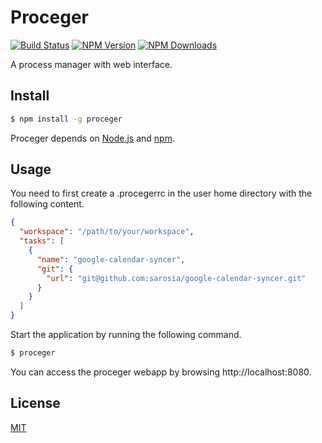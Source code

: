 # Proceger

[![Build Status][build-image]][build-url]
[![NPM Version][npm-image]][npm-url]
[![NPM Downloads][downloads-image]][downloads-url]

A process manager with web interface.

## Install

```sh
$ npm install -g proceger
```

Proceger depends on [Node.js](http://nodejs.org/) and [npm](http://npmjs.org/).

## Usage

You need to first create a .procegerrc in the user home directory with the following content.

```json
{
  "workspace": "/path/to/your/workspace",
  "tasks": [
    {
      "name": "google-calendar-syncer",
      "git": {
        "url": "git@github.com:sarosia/google-calendar-syncer.git"
      }
    }
  ]
}
```

Start the application by running the following command.

```sh
$ proceger
```

You can access the proceger webapp by browsing http://localhost:8080.

## License

[MIT](LICENSE)

[npm-image]: https://img.shields.io/npm/v/proceger.svg
[npm-url]: https://npmjs.org/package/proceger
[downloads-image]: https://img.shields.io/npm/dm/proceger.svg
[downloads-url]: https://npmjs.org/package/proceger
[build-image]: https://github.com/sarosia/proceger/workflows/CI/badge.svg
[build-url]: https://github.com/sarosia/proceger/actions
